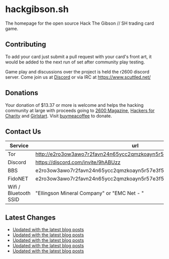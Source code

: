 # hackgibson.sh
The homepage for the open source Hack The Gibson // SH trading card game.


## Contributing

To add your card just submit a pull request with your card's front art, it would be added to the next run of set after community play testing.

Game play and discussions over the project is held the r2600 discord server. Come join us at [Discord](https://discord.com/invite/9hABUzz) or via IRC at https://www.scuttled.net/


## Donations

Your donation of $13.37 or more is welcome and helps the hacking community at large with proceeds going to [2600 Magazine](https://2600.com/), [Hackers for Charity](https://hackersforcharity.org) and [Girlstart](https://girlstart.org).  Visit [buymeacoffee](https://www.buymeacoffee.com/hackgibson.sh) to donate.


## Contact Us

Service | url
-|-
Tor | http://e2ro3ow3awo7r2favn24n65ycc2qmzkoayn5r57e3f56nvjwdcgg32ad.onion
Discord | https://discord.com/invite/9hABUzz
BBS | e2ro3ow3awo7r2favn24n65ycc2qmzkoayn5r57e3f56nvjwdcgg32ad.onion:23
FidoNET | e2ro3ow3awo7r2favn24n65ycc2qmzkoayn5r57e3f56nvjwdcgg32ad.onion:24554
Wifi / Bluetooth SSID | "Ellingson Mineral Company" or "EMC Net - <fidonet address>"

## Latest Changes
<!-- BLOG-POST-LIST:START -->
- [Updated with the latest blog posts](https://github.com/DFW2600/hackgibson.sh/commit/77e5fb3b4bdd019241b5aae8f5c95584099d0b78)
- [Updated with the latest blog posts](https://github.com/DFW2600/hackgibson.sh/commit/9b9bff9df388b666db01892e831f43912b30f7c6)
- [Updated with the latest blog posts](https://github.com/DFW2600/hackgibson.sh/commit/40cb59be57ff0053fa1998e35e808ba2b1ca6a98)
- [Updated with the latest blog posts](https://github.com/DFW2600/hackgibson.sh/commit/7a31c29b1583d1222df9cbe8db221c6d912b54bc)
- [Updated with the latest blog posts](https://github.com/DFW2600/hackgibson.sh/commit/6ec3257401f9bb21cc323df332720a6691259abf)
<!-- BLOG-POST-LIST:END -->
